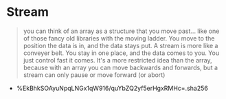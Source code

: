 # Stream

> you can think of an array as a structure that you move past... like one of those fancy old libraries with the moving ladder. You move to the position the data is in, and the data stays put. A stream is more like a conveyer belt. You stay in one place, and the data comes to you. You just control fast it comes. It's a more restricted idea than the array, because with an array you can move backwards and forwards, but a stream can only pause or move forward (or abort)

- %EkBhkSOAyuNpqLNGx1qW916/quYbZQ2yf5erHgxRMHc=.sha256
